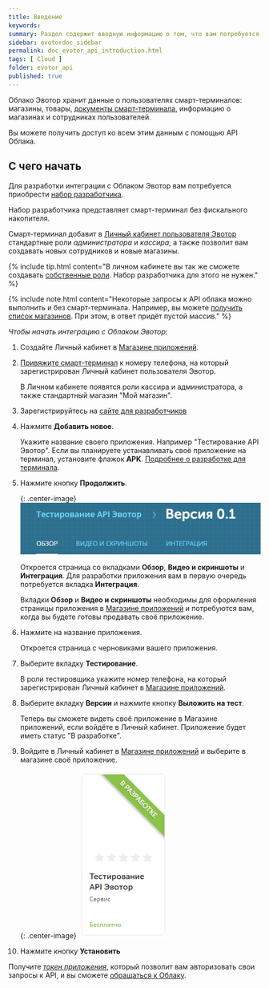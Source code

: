```yaml
---
title: Введение
keywords:
summary: Раздел содержит вводную информацию о том, что вам потребуется, чтобы начать использовать API Облака Эвотор.
sidebar: evotordoc_sidebar
permalink: doc_evotor_api_introduction.html
tags: [ Cloud ]
folder: evotor_api
published: true
---
```


Облако Эвотор хранит данные о пользователях смарт-терминалов: магазины, товары, [документы смарт-терминала](./doc_smart_terminal_documents.html), информацию о магазинах и сотрудниках пользователей.

Вы можете получить доступ ко всем этим данным с помощью API Облака.

## С чего начать

Для разработки интеграции с Облаком Эвотор вам потребуется приобрести [набор разработчика](https://dev.evotor.ru/#/store/buy_terminal).

Набор разработчика представляет смарт-терминал без фискального накопителя.

Смарт-терминал добавит в [Личный кабинет пользователя Эвотор](https://market.evotor.ru/#/store/auth/login) стандартные роли *администратора* и *кассира*, а также позволит вам создавать новых сотрудников и новые магазины.

{% include tip.html content="В личном кабинете вы так же сможете создавать [собственные роли](./doc_app_grants.html). Набор разработчика для этого не нужен." %}

{% include note.html content="Некоторые запросы к API облака можно выполнить и без смарт-терминала. Например, вы можете [получить список магазинов](./doc_example_calls.html#getStores). При этом, в ответ придёт пустой массив." %}

*Чтобы начать интеграцию с Облаком Эвотор*:

1. Создайте Личный кабинет в [Магазине приложений](https://market.evotor.ru/#/store/auth/login).
2. [Привяжите смарт-терминал](http://wiki.evotor.ru/home/vvedenie/pervyj-zapusk) к номеру телефона, на который зарегистрирован Личный кабинет пользователя Эвотор.

   В Личном кабинете появятся роли кассира и администратора, а также стандартный магазин "Мой магазин".

3. Зарегистрируйтесь на [сайте для разработчиков](https://developer.evotor.ru)
4. Нажмите **Добавить новое**.

   Укажите название своего приложения. Например "Тестирование API Эвотор". Если вы планируете устанавливать своё приложение на терминал, установите флажок **APK**. [Подробнее о разработке для терминала](./doc_java_integration_library_connection.html).

5. Нажмите кнопку **Продолжить**.

   {: .center-image}
   ![](./images/app_creation.png)

   Откроется страница со вкладками **Обзор**, **Видео и скриншоты** и **Интеграция**. Для разработки приложения вам в первую очередь потребуется вкладка **Интеграция**.
   <!-- [Подробное описание опций вкладки **Интеграция**](./ссылка на обзор вкладки интеграция). -->

   Вкладки **Обзор** и **Видео и скриншоты** необходимы для оформления страницы приложения в [Магазине приложений](https://market.evotor.ru/#/store/apps) и потребуются вам, когда вы будете готовы продавать своё приложение.

6. Нажмите на название приложения.

   Откроется страница с черновиками вашего приложения.

7. Выберите вкладку **Тестирование**.

   В роли тестировщика укажите номер телефона, на который зарегистрирован Личный кабинет в [Магазине приложений](https://market.evotor.ru/#/store/auth/login).

8. Выберите вкладку **Версии** и нажмите кнопку **Выложить на тест**.

   Теперь вы сможете видеть своё приложение в Магазине приложений, если войдёте в Личный кабинет. Приложение будет иметь статус "В разработке".

9. Войдите в Личный кабинет в [Магазине приложений](https://market.evotor.ru/#/store/auth/login) и выберите в магазине своё приложение.

   {: .center-image}
   ![](./images/app_creation1.png)

10. Нажмите кнопку **Установить**

Получите [*токен приложения*](./doc_authorization.html), который позволит вам авторизовать свои запросы к API, и вы сможете [обращаться к Облаку](./doc_example_calls.html#evotorApi).

